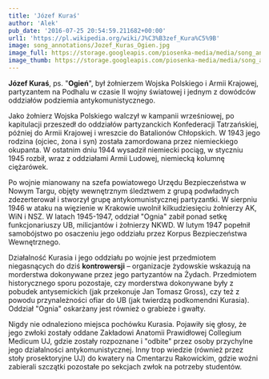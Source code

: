 ```yaml
---
title: 'Józef Kuraś'
author: 'Alek'
pub_date: '2016-07-25 20:54:59.211682+00:00'
url1: 'https://pl.wikipedia.org/wiki/J%C3%B3zef_Kura%C5%9B'
image: song_annotations/Jozef_Kuras_Ogien.jpg
image_full: https://storage.googleapis.com/piosenka-media/media/song_annotations/Jozef_Kuras_Ogien.jpg
image_thumb: https://storage.googleapis.com/piosenka-media/media/song_annotations/Jozef_Kuras_Ogien.jpg.0x300_q85_upscale.jpg
---
```


**Józef Kuraś**, ps. "**Ogień**", był żołnierzem Wojska Polskiego i Armii Krajowej, partyzantem na Podhalu w czasie II wojny światowej i jednym z dowódców oddziałów podziemia antykomunistycznego.

Jako żołnierz Wojska Polskiego walczył w kampanii wrześniowej, po kapitulacji przeszedł do oddziałów partyzanckich Konfederacji Tatrzańskiej, później do Armii Krajowej i wreszcie do Batalionów Chłopskich. W 1943 jego rodzina \(ojciec, żona i syn\) została zamordowana przez niemieckiego okupanta. W ostatnim dniu 1944 wysadził niemiecki pociąg, w styczniu 1945 rozbił, wraz z oddziałami Armii Ludowej, niemiecką kolumnę ciężarówek.

Po wojnie mianowany na szefa powiatowego Urzędu Bezpieczeństwa w Nowym Targu, objęty wewnętrznym śledztwem z grupą podwładnych zdezerterował i stworzył grupę antykomunistycznej partyzantki. W sierpniu 1946 w ataku na więzienie w Krakowie uwolnił kilkudziesięciu żołnierzy AK, WiN i NSZ. W latach 1945\-1947, oddział "Ognia" zabił ponad setkę funkcjonariuszy UB, milicjantów i żołnierzy NKWD. W lutym 1947 popełnił samobójstwo po osaczeniu jego oddziału przez Korpus Bezpieczeństwa Wewnętrznego.

Działalność Kurasia i jego oddziału po wojnie jest przedmiotem niegasnących do dziś **kontrowersji** – organizacje żydowskie wskazują na morderstwa dokonywane przez jego partyzantów na Żydach. Przedmiotem historycznego sporu pozostaje, czy morderstwa dokonywane były z pobudek antysemickich \(jak przekonuje Jan Tomasz Gross\), czy też z powodu przynależności ofiar do UB \(jak twierdzą podkomendni Kurasia\). Oddział "Ognia" oskarżany jest również o grabieże i gwałty.

Nigdy nie odnaleziono miejsca pochówku Kurasia. Pojawiły się głosy, że jego zwłoki zostały oddane Zakładowi Anatomii Prawidłowej Collegium Medicum UJ, gdzie zostały rozpoznane i "odbite" przez osoby przychylne jego działalności antykomunistycznej. Inny trop wiedzie \(również przez stoły prosektoryjne UJ\) do kwatery na Cmentarzu Rakowickim, gdzie woźni zabierali szczątki pozostałe po sekcjach zwłok na potrzeby studentów.